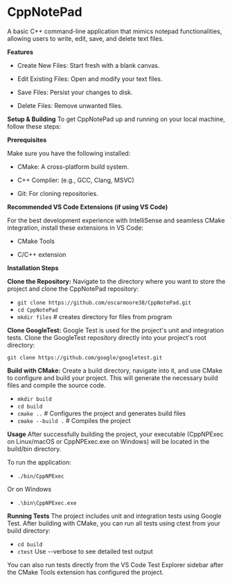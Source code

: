 # CppNotePad

A basic C++ command-line application that mimics notepad functionalities, allowing users to write, edit, save, and delete text files.

**Features**
- Create New Files: Start fresh with a blank canvas.

- Edit Existing Files: Open and modify your text files.

- Save Files: Persist your changes to disk.

- Delete Files: Remove unwanted files.

**Setup & Building**
To get CppNotePad up and running on your local machine, follow these steps:

**Prerequisites**

Make sure you have the following installed:

- CMake: A cross-platform build system.

- C++ Compiler: (e.g., GCC, Clang, MSVC)

- Git: For cloning repositories.

**Recommended VS Code Extensions (if using VS Code)**

For the best development experience with IntelliSense and seamless CMake integration, install these extensions in VS Code:

- CMake Tools

- C/C++ extension

**Installation Steps**

**Clone the Repository:**
Navigate to the directory where you want to store the project and clone the CppNotePad repository:

- `git clone https://github.com/oscarmoore38/CppNotePad.git`
- `cd CppNotePad`
- `mkdir files` # creates directory for files from program

**Clone GoogleTest:**
Google Test is used for the project's unit and integration tests. Clone the GoogleTest repository directly into your project's root directory:

`git clone https://github.com/google/googletest.git`

**Build with CMake:**
Create a build directory, navigate into it, and use CMake to configure and build your project. This will generate the necessary build files and compile the source code.

- `mkdir build`
- `cd build`
- `cmake ..`         # Configures the project and generates build files
- `cmake --build .`    # Compiles the project

**Usage**
After successfully building the project, your executable (CppNPExec on Linux/macOS or CppNPExec.exe on Windows) will be located in the build/bin directory.

To run the application:

- `./bin/CppNPExec`

Or on Windows

- `.\bin\CppNPExec.exe` 

**Running Tests**
The project includes unit and integration tests using Google Test. After building with CMake, you can run all tests using ctest from your build directory:

- `cd build`
- `ctest` Use --verbose to see detailed test output

You can also run tests directly from the VS Code Test Explorer sidebar after the CMake Tools extension has configured the project.


